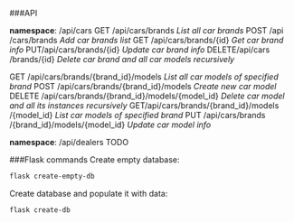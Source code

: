 ###API

**namespace**: /api/cars
GET /api​/cars​/brands _List all car brands_
POST ​/api​/cars​/brands _Add car brands list_
GET ​/api​/cars​/brands​/{id} _Get car brand info_
PUT ​/api​/cars​/brands​/{id} _Update car brand info_
DELETE ​/api​/cars​/brands​/{id} _Delete car brand and all car models recursively_

GET ​/api​/cars​/brands​/{brand_id}​/models _List all car models of specified brand_
POST ​/api​/cars​/brands​/{brand_id}​/models _Create new car model_
DELETE /api​/cars​/brands​/{brand_id}​/models​/{model_id} _Delete car model and all its instances recursively_
GET ​/api​/cars​/brands​/{brand_id}​/models​/{model_id} _List car models of specified brand_
PUT /api​/cars​/brands​/{brand_id}​/models​/{model_id} _Update car model info_

**namespace**: /api/dealers
TODO

###Flask commands
Create empty database:
```bash
flask create-empty-db
```

Create database and populate it with data:
```bash
flask create-db
```


